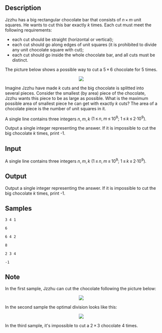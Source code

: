 ## Description

<div><p>Jzzhu has a big rectangular chocolate bar that consists of <span class="tex-span"><i>n</i> × <i>m</i></span> unit squares. He wants to cut this bar exactly <span class="tex-span"><i>k</i></span> times. Each cut must meet the following requirements:</p><ul> <li> each cut should be straight (horizontal or vertical); </li><li> each cut should go along edges of unit squares (it is prohibited to divide any unit chocolate square with cut); </li><li> each cut should go inside the whole chocolate bar, and all cuts must be distinct. </li></ul><p>The picture below shows a possible way to cut a <span class="tex-span">5 × 6</span> chocolate for <span class="tex-span">5</span> times.</p><center> <img class="tex-graphics" src="file://vXPxkauL.png" style="max-width: 100.0%;max-height: 100.0%;"> </center><p>Imagine Jzzhu have made <span class="tex-span"><i>k</i></span> cuts and the big chocolate is splitted into several pieces. Consider the smallest (by area) piece of the chocolate, Jzzhu wants this piece to be as large as possible. What is the maximum possible area of smallest piece he can get with exactly <span class="tex-span"><i>k</i></span> cuts? The area of a chocolate piece is the number of unit squares in it.</p></div><div class="input-specification"><p>A single line contains three integers <span class="tex-span"><i>n</i>, <i>m</i>, <i>k</i></span> <span class="tex-span">(1 ≤ <i>n</i>, <i>m</i> ≤ 10<sup class="upper-index">9</sup>; 1 ≤ <i>k</i> ≤ 2·10<sup class="upper-index">9</sup>)</span>.</p></div><div class="output-specification"><p>Output a single integer representing the answer. If it is impossible to cut the big chocolate <span class="tex-span"><i>k</i></span> times, print <span class="tex-font-style-tt">-1</span>.</p></div>

## Input

<p>A single line contains three integers <span class="tex-span"><i>n</i>, <i>m</i>, <i>k</i></span> <span class="tex-span">(1 ≤ <i>n</i>, <i>m</i> ≤ 10<sup class="upper-index">9</sup>; 1 ≤ <i>k</i> ≤ 2·10<sup class="upper-index">9</sup>)</span>.</p>

## Output

<p>Output a single integer representing the answer. If it is impossible to cut the big chocolate <span class="tex-span"><i>k</i></span> times, print <span class="tex-font-style-tt">-1</span>.</p>

## Samples

```input1
3 4 1
```

```output1
6
```

```input2
6 4 2
```

```output2
8
```

```input3
2 3 4
```

```output3
-1
```

## Note

<p>In the first sample, Jzzhu can cut the chocolate following the picture below:</p><center> <img class="tex-graphics" src="file://GgiwdYBz.png" style="max-width: 100.0%;max-height: 100.0%;"> </center><p>In the second sample the optimal division looks like this:</p><center> <img class="tex-graphics" src="file://NyES5Brg.png" style="max-width: 100.0%;max-height: 100.0%;"> </center><p>In the third sample, it's impossible to cut a <span class="tex-span">2 × 3</span> chocolate <span class="tex-span">4</span> times.</p>

